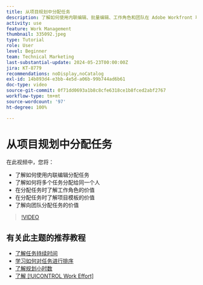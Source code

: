 ```yaml
---
title: 从项目规划中分配任务
description: 了解如何使用内联编辑、批量编辑、工作角色和团队在 Adobe Workfront 项目中分配任务。
activity: use
feature: Work Management
thumbnail: 335092.jpeg
type: Tutorial
role: User
level: Beginner
team: Technical Marketing
last-substantial-update: 2024-05-23T00:00:00Z
jira: KT-8779
recommendations: noDisplay,noCatalog
exl-id: 14b893d4-e3bb-4e5d-a06b-99b744ad6b61
doc-type: video
source-git-commit: 0f71dd0693a1b8c8cfe6318ce1b8fced2abf2767
workflow-type: tm+mt
source-wordcount: '97'
ht-degree: 100%

---
```


# 从项目规划中分配任务

在此视频中，您将：

* 了解如何使用内联编辑分配任务
* 了解如何将多个任务分配给同一个人
* 在分配任务时了解工作角色的价值
* 在分配任务时了解项目模板的价值
* 了解向团队分配任务的价值

>[!VIDEO](https://video.tv.adobe.com/v/335092/?quality=12&learn=on)

<!---
learn more urls:
Notifications: Information about work assigned to me
Assign tasks
Personal time overview
Make smart assignments
Modify multiple user assignments in a task list
--->

## 有关此主题的推荐教程

* [了解任务持续时间](/help/manage-work/tasks/understand-task-durations.md)
* [学习如何对任务进行排序](/help/manage-work/tasks/learn-to-sequence-tasks.md)
* [了解规划小时数](/help/manage-work/tasks/understand-planned-hours.md)
* [了解 [!UICONTROL Work Effort]](/help/manage-work/tasks/understand-work-effort.md)

